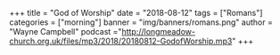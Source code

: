 +++
title = "God of Worship"
date = "2018-08-12"
tags = ["Romans"]
categories = ["morning"]
banner = "img/banners/romans.png"
author = "Wayne Campbell"
podcast ="http://longmeadow-church.org.uk/files/mp3/2018/20180812-GodofWorship.mp3"
+++

